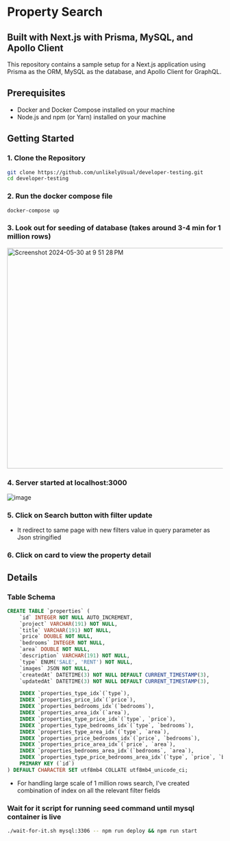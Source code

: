 # Property Search

## Built with Next.js with Prisma, MySQL, and Apollo Client

This repository contains a sample setup for a Next.js application using Prisma as the ORM, MySQL as the database, and Apollo Client for GraphQL.

## Prerequisites

- Docker and Docker Compose installed on your machine
- Node.js and npm (or Yarn) installed on your machine

## Getting Started

### 1. Clone the Repository

```sh
git clone https://github.com/unlikelyUsual/developer-testing.git
cd developer-testing

```

### 2. Run the docker compose file

```sh
docker-compose up
```

### 3. Look out for seeding of database (takes around 3-4 min for 1 million rows)

<img width="515" alt="Screenshot 2024-05-30 at 9 51 28 PM" src="https://github.com/unlikelyUsual/developer-testing/assets/23253492/949492ff-858e-4d18-a05f-d5bfb7d1e2f1">

### 4. Server started at localhost:3000

![image](https://github.com/unlikelyUsual/developer-testing/assets/23253492/4c7aa09f-2b1d-45ee-8218-792ac6d0cac7)

### 5. Click on Search button with filter update

- It redirect to same page with new filters value in query parameter as Json stringified

### 6. Click on card to view the property detail

## Details

### Table Schema

```sql
CREATE TABLE `properties` (
    `id` INTEGER NOT NULL AUTO_INCREMENT,
    `project` VARCHAR(191) NOT NULL,
    `title` VARCHAR(191) NOT NULL,
    `price` DOUBLE NOT NULL,
    `bedrooms` INTEGER NOT NULL,
    `area` DOUBLE NOT NULL,
    `description` VARCHAR(191) NOT NULL,
    `type` ENUM('SALE', 'RENT') NOT NULL,
    `images` JSON NOT NULL,
    `createdAt` DATETIME(3) NOT NULL DEFAULT CURRENT_TIMESTAMP(3),
    `updatedAt` DATETIME(3) NOT NULL DEFAULT CURRENT_TIMESTAMP(3),

    INDEX `properties_type_idx`(`type`),
    INDEX `properties_price_idx`(`price`),
    INDEX `properties_bedrooms_idx`(`bedrooms`),
    INDEX `properties_area_idx`(`area`),
    INDEX `properties_type_price_idx`(`type`, `price`),
    INDEX `properties_type_bedrooms_idx`(`type`, `bedrooms`),
    INDEX `properties_type_area_idx`(`type`, `area`),
    INDEX `properties_price_bedrooms_idx`(`price`, `bedrooms`),
    INDEX `properties_price_area_idx`(`price`, `area`),
    INDEX `properties_bedrooms_area_idx`(`bedrooms`, `area`),
    INDEX `properties_type_price_bedrooms_area_idx`(`type`, `price`, `bedrooms`, `area`),
    PRIMARY KEY (`id`)
) DEFAULT CHARACTER SET utf8mb4 COLLATE utf8mb4_unicode_ci;
```

- For handling large scale of 1 million rows search, I've created combination of index on all the relevant filter fields

### Wait for it script for running seed command until mysql container is live

```bash
./wait-for-it.sh mysql:3306 -- npm run deploy && npm run start
```
